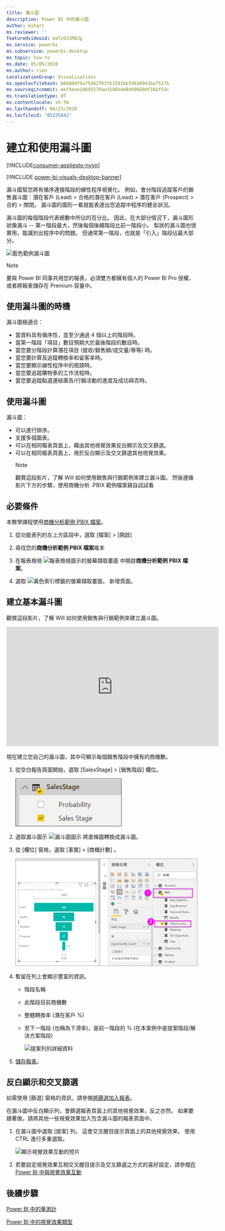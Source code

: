 ```yaml
---
title: 漏斗圖
description: Power BI 中的漏斗圖
author: mihart
ms.reviewer: ''
featuredvideoid: maTzOJSRB3g
ms.service: powerbi
ms.subservice: powerbi-desktop
ms.topic: how-to
ms.date: 05/05/2020
ms.author: rien
LocalizationGroup: Visualizations
ms.openlocfilehash: b0680df9a75d42f637632916bfd648943ba7517b
ms.sourcegitcommit: eef4eee24695570ae3186b4d8d99660df16bf54c
ms.translationtype: HT
ms.contentlocale: zh-TW
ms.lasthandoff: 06/23/2020
ms.locfileid: "85235842"
---
```

# <a name="create-and-use-funnel-charts"></a>建立和使用漏斗圖

[!INCLUDE[consumer-appliesto-nyyn](../includes/consumer-appliesto-nyyn.md)]

[!INCLUDE [power-bi-visuals-desktop-banner](../includes/power-bi-visuals-desktop-banner.md)]

漏斗圖幫您將有循序連接階段的線性程序視覺化。 例如，會分階段追蹤客戶的銷售漏斗圖：潛在客戶 (Lead) \> 合格的潛在客戶 (Lead) \> 潛在客戶 (Prospect) \> 合約 \> 關閉。  漏斗圖的圖形一看就能表達出您追蹤中程序的健全狀況。

漏斗圖的每個階段代表總數中所佔的百分比。 因此，在大部分情況下，漏斗圖形狀像漏斗 -- 第一階段最大，然後每個後續階段比前一階段小。  梨狀的漏斗圖也很實用，能識別出程序中的問題。  但通常第一階段，也就是「引入」階段佔最大部分。

![藍色範例漏斗圖](media/power-bi-visualization-funnel-charts/funnelplain.png)

> [!NOTE]
> 要與 Power BI 同事共用您的報表，必須雙方都擁有個人的 Power BI Pro 授權，或者將報表儲存在 Premium 容量中。    

## <a name="when-to-use-a-funnel-chart"></a>使用漏斗圖的時機
漏斗圖極適合：

* 當資料具有循序性，並至少通過 4 個以上的階段時。
* 當第一階段「項目」數目預期大於最後階段的數目時。
* 當您要分階段計算潛在項目 (營收/銷售額/成交量/等等) 時。
* 當您要計算及追蹤轉換率和留客率時。
* 當您要顯示線性程序中的瓶頸時。
* 當您要追蹤購物車的工作流程時。
* 當您要追蹤點選連結廣告/行銷活動的進度及成功與否時。

## <a name="working-with-funnel-charts"></a>使用漏斗圖
漏斗圖：

* 可以進行排序。
* 支援多個圖表。
* 可以在相同報表頁面上，藉由其他視覺效果反白顯示及交叉篩選。
* 可以在相同報表頁面上，用於反白顯示及交叉篩選其他視覺效果。
   > [!NOTE]
   > 觀賞這段影片，了解 Will 如何使用銷售與行銷範例來建立漏斗圖。 然後遵循影片下方的步驟，使用商機分析 .PBIX 範例檔案親自試試看
   > 
   > 
## <a name="prerequisite"></a>必要條件

本教學課程使用[商機分析範例 PBIX 檔案](https://download.microsoft.com/download/9/1/5/915ABCFA-7125-4D85-A7BD-05645BD95BD8/Opportunity%20Analysis%20Sample%20PBIX.pbix
)。

1. 從功能表列的左上方區段中，選取 [檔案]   > [開啟] 
   
2. 尋找您的**商機分析範例 PBIX 檔案**複本

1. 在報表檢視 ![報表檢視圖示的螢幕擷取畫面](media/power-bi-visualization-kpi/power-bi-report-view.png) 中開啟**商機分析範例 PBIX 檔案**。

1. 選取 ![黃色索引標籤的螢幕擷取畫面。](media/power-bi-visualization-kpi/power-bi-yellow-tab.png) 新增頁面。


## <a name="create-a-basic-funnel-chart"></a>建立基本漏斗圖
觀賞這段影片，了解 Will 如何使用銷售與行銷範例來建立漏斗圖。

<iframe width="560" height="315" src="https://www.youtube.com/embed/qKRZPBnaUXM" frameborder="0" allow="autoplay; encrypted-media" allowfullscreen></iframe>


現在建立您自己的漏斗圖，其中可顯示每個銷售階段中擁有的商機數。

1. 從空白報告頁面開始，選取 [SalesStage]  \> [銷售階段]  欄位。
   
    ![選取 [銷售階段]](media/power-bi-visualization-funnel-charts/funnelselectfield-new.png)

1. 選取漏斗圖示 ![漏斗圖圖示](media/power-bi-visualization-funnel-charts/power-bi-funnel-icon.png) 將直條圖轉換成漏斗圖。

2. 從 [欄位]  窗格，選取 [事實]  \> [商機計數]  。
   
    ![建立漏斗圖](media/power-bi-visualization-funnel-charts/power-bi-funnel-2.png)
4. 暫留在列上會顯示豐富的資訊。
   
   * 階段名稱
   * 此階段目前商機數
   * 整體轉換率 (潛在客戶 %) 
   * 至下一階段 (也稱為下滑率)，是前一階段的 % (在本案例中是提案階段/解決方案階段)
     
     ![提案列的詳細資料](media/power-bi-visualization-funnel-charts/funnelhover-new.png)

6. [儲存報表](../create-reports/service-report-save.md)。

## <a name="highlighting-and-cross-filtering"></a>反白顯示和交叉篩選
如需使用 [篩選] 窗格的資訊，請參閱[將篩選加入報表](../create-reports/power-bi-report-add-filter.md)。

在漏斗圖中反白顯示列，會篩選報表頁面上的其他視覺效果，反之亦然。 如果要跟著做，請將其他一些視覺效果加入包含漏斗圖的報表頁面中。

1. 在漏斗圖中選取 [提案]  列。 這會交叉醒目提示頁面上的其他視覺效果。 使用 CTRL 進行多重選取。
   
   ![顯示視覺效果互動的短片](media/power-bi-visualization-funnel-charts/funnelchartnoowl.gif)
2. 若要設定視覺效果互相交叉醒目提示及交叉篩選之方式的喜好設定，請參閱[在 Power BI 中與視覺效果互動](../create-reports/service-reports-visual-interactions.md)

## <a name="next-steps"></a>後續步驟

[Power BI 中的量測計](power-bi-visualization-radial-gauge-charts.md)

[Power BI 中的視覺效果類型](power-bi-visualization-types-for-reports-and-q-and-a.md)



